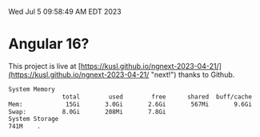Wed Jul  5 09:58:49 AM EDT 2023

# Angular 16?


This project is live at [https://kusl.github.io/ngnext-2023-04-21/](https://kusl.github.io/ngnext-2023-04-21/ "next!") thanks to Github.

```bash
System Memory
               total        used        free      shared  buff/cache   available
Mem:            15Gi       3.0Gi       2.6Gi       567Mi       9.6Gi        11Gi
Swap:          8.0Gi       208Mi       7.8Gi
System Storage
741M	.
```
```bash
